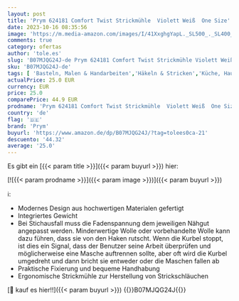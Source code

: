 ```yaml
---
layout: post
title: 'Prym 624181 Comfort Twist Strickmühle  Violett Weiß  One Size'
date: 2023-10-16 08:35:56
image: 'https://m.media-amazon.com/images/I/41XxghgYapL._SL500_._SL400_.jpg'
comments: true
category: ofertas
author: 'tole.es'
slug: 'B07MJQG24J-de Prym 624181 Comfort Twist Strickmühle Violett Weiß One Size'
sku: 'B07MJQG24J-de'
tags: [ 'Basteln, Malen & Handarbeiten','Häkeln & Stricken','Küche, Haushalt & Wohnen','Stricken','Stricknadeln','prym','🇩🇪', ]
actualPrice: 25.0 EUR
currency: EUR
price: 25.0
comparePrice: 44.9 EUR
prodname: 'Prym 624181 Comfort Twist Strickmühle  Violett Weiß  One Size'
country: 'de'
flag: '🇩🇪'
brand: 'Prym'
buyurl: 'https://www.amazon.de/dp/B07MJQG24J/?tag=tolees0ca-21'
descuento: '44.32'
average: '25.0'
---
```


Es gibt ein [{{< param title >}}]({{< param buyurl >}}) hier:

[![{{< param prodname >}}]({{< param image >}})]({{< param buyurl >}})

ℹ️:

- Modernes Design aus hochwertigen Materialen gefertigt
- Integriertes Gewicht
- Bei Stichausfall muss die Fadenspannung dem jeweiligen Nähgut angepasst werden. Minderwertige Wolle oder vorbehandelte Wolle kann dazu führen, dass sie von den Haken rutscht. Wenn die Kurbel stoppt, ist dies ein Signal, dass der Benutzer seine Arbeit überprüfen und möglicherweise eine Masche auftrennen sollte, aber oft wird die Kurbel umgedreht und dann bricht sie entweder oder die Maschen fallen ab
- Praktische Fixierung und bequeme Handhabung
- Ergonomische Strickmühle zur Herstellung von Strickschläuchen

[🛒 kauf es hier!!]({{< param buyurl >}})
{{<world>}}B07MJQG24J{{</world>}}
